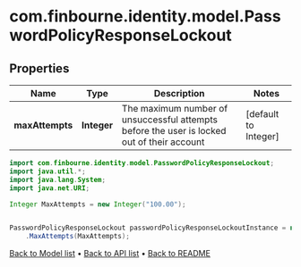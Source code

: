 # com.finbourne.identity.model.PasswordPolicyResponseLockout

## Properties

Name | Type | Description | Notes
------------ | ------------- | ------------- | -------------
**maxAttempts** | **Integer** | The maximum number of unsuccessful attempts before the user is locked out of their account | [default to Integer]

```java
import com.finbourne.identity.model.PasswordPolicyResponseLockout;
import java.util.*;
import java.lang.System;
import java.net.URI;

Integer MaxAttempts = new Integer("100.00");


PasswordPolicyResponseLockout passwordPolicyResponseLockoutInstance = new PasswordPolicyResponseLockout()
    .MaxAttempts(MaxAttempts);
```


[Back to Model list](../README.md#documentation-for-models) &#8226; [Back to API list](../README.md#documentation-for-api-endpoints) &#8226; [Back to README](../README.md)
